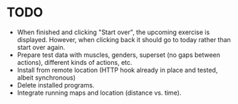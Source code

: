 # TODO

* When finished and clicking "Start over", the upcoming exercise is displayed. However, when clicking back it should go to today rather than start over again.
* Prepare test data with muscles, genders, superset (no gaps between actions), different kinds of actions, etc.
* Install from remote location (HTTP hook already in place and tested, albeit synchronous)
* Delete installed programs.
* Integrate running maps and location (distance vs. time).
